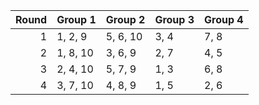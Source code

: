 |   Round | Group 1   | Group 2   | Group 3   | Group 4   |
|--------:|:----------|:----------|:----------|:----------|
|       1 | 1, 2, 9   | 5, 6, 10  | 3, 4      | 7, 8      |
|       2 | 1, 8, 10  | 3, 6, 9   | 2, 7      | 4, 5      |
|       3 | 2, 4, 10  | 5, 7, 9   | 1, 3      | 6, 8      |
|       4 | 3, 7, 10  | 4, 8, 9   | 1, 5      | 2, 6      |